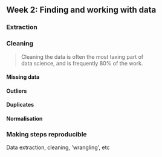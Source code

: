 ## Week 2: Finding and working with data





### Extraction

### Cleaning

> Cleaning the data is often the most taxing part of  
> data science, and is frequently 80% of the work.


#### Missing data

#### Outliers

#### Duplicates

#### Normalisation


### Making steps reproducible

Data extraction, cleaning, 'wrangling', etc
